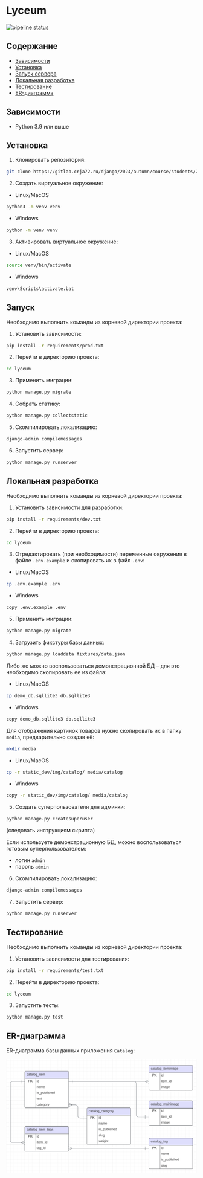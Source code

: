 # Lyceum

[![pipeline status](https://gitlab.crja72.ru/django/2024/autumn/course/students/286651-ya.vkarsten-course-1187/badges/main/pipeline.svg)](https://gitlab.crja72.ru/django/2024/autumn/course/students/286651-ya.vkarsten-course-1187/-/commits/main)

## Содержание
- [Зависимости](#зависимости)
- [Установка](#установка)
- [Запуск сервера](#запуск-сервера)
- [Локальная разработка](#локальная-разработка)
- [Тестирование](#тестирование)
- [ER-диаграмма](#er-диаграмма)

## Зависимости

- Python 3.9 или выше

## Установка

1. Клонировать репозиторий:
```bash
git clone https://gitlab.crja72.ru/django/2024/autumn/course/students/286651-ya.vkarsten-course-1187 && cd 286651-ya.vkarsten-course-1187
```

2. Создать виртуальное окружение:

- Linux/MacOS
```bash
python3 -m venv venv
```
- Windows
```bash
python -m venv venv
```

3. Активировать виртуальное окружение:

- Linux/MacOS
```bash
source venv/bin/activate
```
- Windows
```bash
venv\Scripts\activate.bat
```

## Запуск

Необходимо выполнить команды из корневой директории проекта:

1. Установить зависимости:
```bash
pip install -r requirements/prod.txt
```

2. Перейти в директорию проекта:
```bash
cd lyceum
```

3. Применить миграции:
```bash
python manage.py migrate
```

4. Собрать статику:
```bash
python manage.py collectstatic
```

5. Скомпилировать локализацию:
```bash
django-admin compilemessages
```

6. Запустить сервер:
```bash
python manage.py runserver
```

## Локальная разработка

Необходимо выполнить команды из корневой директории проекта:

1. Установить зависимости для разработки:
```bash
pip install -r requirements/dev.txt
```

2. Перейти в директорию проекта:
```bash
cd lyceum
```

3. Отредактировать (при необходимости) переменные окружения в файле ```.env.example``` и скопировать их в файл ```.env```:

- Linux/MacOS
```bash
cp .env.example .env
```
- Windows
```bash
copy .env.example .env
```

5. Применить миграции:
```bash
python manage.py migrate
```

4. Загрузить фикстуры базы данных:
```bash
python manage.py loaddata fixtures/data.json
```

Либо же можно воспользоваться демонстрационной БД – для это необходимо скопировать ее из файла:

- Linux/MacOS
```bash
cp demo_db.sqllite3 db.sqllite3
```
- Windows
```bash
copy demo_db.sqllite3 db.sqllite3
```

Для отображения картинок товаров нужно скопировать их в папку ```media```, предварительно создав её:
```bash
mkdir media
```

- Linux/MacOS
```bash
cp -r static_dev/img/catalog/ media/catalog
```
- Windows
```bash
copy -r static_dev/img/catalog/ media/catalog
```

5. Создать суперпользователя для админки:
```bash
python manage.py createsuperuser
```
(следовать инструкциям скрипта)

Если используете демонстрационную БД, можно воспользоваться готовым суперпользователем:
- логин ```admin```
- пароль ```admin```

6. Скомпилировать локализацию:
```bash
django-admin compilemessages
```

7. Запустить сервер:
```bash
python manage.py runserver
```


## Тестирование

Необходимо выполнить команды из корневой директории проекта:

1. Установить зависимости для тестирования:
```bash
pip install -r requirements/test.txt
```

2. Перейти в директорию проекта:
```bash
cd lyceum
```

3. Запустить тесты:
```bash
python manage.py test
```

## ER-диаграмма

ER-диаграмма базы данных приложения ```Catalog```:

![ERD](./ER.jpg)
